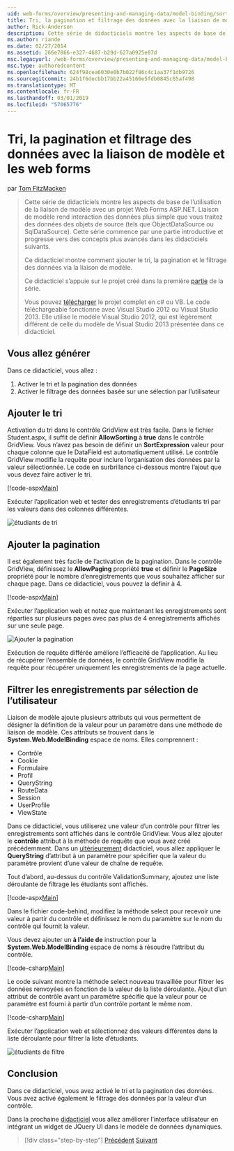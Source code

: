 ```yaml
---
uid: web-forms/overview/presenting-and-managing-data/model-binding/sorting-paging-and-filtering-data
title: Tri, la pagination et filtrage des données avec la liaison de modèle et les web forms | Microsoft Docs
author: Rick-Anderson
description: Cette série de didacticiels montre les aspects de base de l’utilisation de la liaison de modèle avec un projet Web Forms ASP.NET. Liaison de modèle rend l’interaction des données plus simple-...
ms.author: riande
ms.date: 02/27/2014
ms.assetid: 266e7866-e327-4687-b29d-627a0925e87d
msc.legacyurl: /web-forms/overview/presenting-and-managing-data/model-binding/sorting-paging-and-filtering-data
msc.type: authoredcontent
ms.openlocfilehash: 624f98cea6030e0b7b022f86c4c1aa37f1db9726
ms.sourcegitcommit: 24b1f6decbb17bb22a45166e5fdb0845c65af498
ms.translationtype: MT
ms.contentlocale: fr-FR
ms.lasthandoff: 03/01/2019
ms.locfileid: "57065776"
---
```

<a name="sorting-paging-and-filtering-data-with-model-binding-and-web-forms"></a>Tri, la pagination et filtrage des données avec la liaison de modèle et les web forms
====================
par [Tom FitzMacken](https://github.com/tfitzmac)

> Cette série de didacticiels montre les aspects de base de l’utilisation de la liaison de modèle avec un projet Web Forms ASP.NET. Liaison de modèle rend interaction des données plus simple que vous traitez des données des objets de source (tels que ObjectDataSource ou SqlDataSource). Cette série commence par une partie introductive et progresse vers des concepts plus avancés dans les didacticiels suivants.
> 
> Ce didacticiel montre comment ajouter le tri, la pagination et le filtrage des données via la liaison de modèle.
> 
> Ce didacticiel s’appuie sur le projet créé dans la première [partie](retrieving-data.md) de la série.
> 
> Vous pouvez [télécharger](https://go.microsoft.com/fwlink/?LinkId=286116) le projet complet en c# ou VB. Le code téléchargeable fonctionne avec Visual Studio 2012 ou Visual Studio 2013. Elle utilise le modèle Visual Studio 2012, qui est légèrement différent de celle du modèle de Visual Studio 2013 présentée dans ce didacticiel.


## <a name="what-youll-build"></a>Vous allez générer

Dans ce didacticiel, vous allez :

1. Activer le tri et la pagination des données
2. Activer le filtrage des données basée sur une sélection par l’utilisateur

## <a name="add-sorting"></a>Ajouter le tri

Activation du tri dans le contrôle GridView est très facile. Dans le fichier Student.aspx, il suffit de définir **AllowSorting** à **true** dans le contrôle GridView. Vous n’avez pas besoin de définir un **SortExpression** valeur pour chaque colonne que le DataField est automatiquement utilisé. Le contrôle GridView modifie la requête pour inclure l’organisation des données par la valeur sélectionnée. Le code en surbrillance ci-dessous montre l’ajout que vous devez faire activer le tri.

[!code-aspx[Main](sorting-paging-and-filtering-data/samples/sample1.aspx?highlight=5)]

Exécuter l’application web et tester des enregistrements d’étudiants tri par les valeurs dans des colonnes différentes.

![étudiants de tri](sorting-paging-and-filtering-data/_static/image2.png)

## <a name="add-paging"></a>Ajouter la pagination

Il est également très facile de l’activation de la pagination. Dans le contrôle GridView, définissez le **AllowPaging** propriété **true** et définir le **PageSize** propriété pour le nombre d’enregistrements que vous souhaitez afficher sur chaque page. Dans ce didacticiel, vous pouvez la définir à 4.

[!code-aspx[Main](sorting-paging-and-filtering-data/samples/sample2.aspx?highlight=5)]

Exécuter l’application web et notez que maintenant les enregistrements sont réparties sur plusieurs pages avec pas plus de 4 enregistrements affichés sur une seule page.

![Ajouter la pagination](sorting-paging-and-filtering-data/_static/image4.png)

Exécution de requête différée améliore l’efficacité de l’application. Au lieu de récupérer l’ensemble de données, le contrôle GridView modifie la requête pour récupérer uniquement les enregistrements de la page actuelle.

## <a name="filter-records-by-user-selection"></a>Filtrer les enregistrements par sélection de l’utilisateur

Liaison de modèle ajoute plusieurs attributs qui vous permettent de désigner la définition de la valeur pour un paramètre dans une méthode de liaison de modèle. Ces attributs se trouvent dans le **System.Web.ModelBinding** espace de noms. Elles comprennent :

- Contrôle
- Cookie
- Formulaire
- Profil
- QueryString
- RouteData
- Session
- UserProfile
- ViewState

Dans ce didacticiel, vous utiliserez une valeur d’un contrôle pour filtrer les enregistrements sont affichés dans le contrôle GridView. Vous allez ajouter le **contrôle** attribut à la méthode de requête que vous avez créé précédemment. Dans un [ultérieurement](using-query-string-values-to-retrieve-data.md) didacticiel, vous allez appliquer le **QueryString** d’attribut à un paramètre pour spécifier que la valeur du paramètre provient d’une valeur de chaîne de requête.

Tout d’abord, au-dessus du contrôle ValidationSummary, ajoutez une liste déroulante de filtrage les étudiants sont affichés.

[!code-aspx[Main](sorting-paging-and-filtering-data/samples/sample3.aspx?highlight=3-11)]

Dans le fichier code-behind, modifiez la méthode select pour recevoir une valeur à partir du contrôle et définissez le nom du paramètre sur le nom du contrôle qui fournit la valeur.

Vous devez ajouter un **à l’aide de** instruction pour la **System.Web.ModelBinding** espace de noms à résoudre l’attribut du contrôle.

[!code-csharp[Main](sorting-paging-and-filtering-data/samples/sample4.cs)]

Le code suivant montre la méthode select nouveau travaillée pour filtrer les données renvoyées en fonction de la valeur de la liste déroulante. Ajout d’un attribut de contrôle avant un paramètre spécifie que la valeur pour ce paramètre est fourni à partir d’un contrôle portant le même nom.

[!code-csharp[Main](sorting-paging-and-filtering-data/samples/sample5.cs)]

Exécuter l’application web et sélectionnez des valeurs différentes dans la liste déroulante pour filtrer la liste d’étudiants.

![étudiants de filtre](sorting-paging-and-filtering-data/_static/image6.png)

## <a name="conclusion"></a>Conclusion

Dans ce didacticiel, vous avez activé le tri et la pagination des données. Vous avez activé également le filtrage des données par la valeur d’un contrôle.

Dans la prochaine [didacticiel](integrating-jquery-ui.md) vous allez améliorer l’interface utilisateur en intégrant un widget de JQuery UI dans le modèle de données dynamiques.

> [!div class="step-by-step"]
> [Précédent](updating-deleting-and-creating-data.md)
> [Suivant](integrating-jquery-ui.md)
